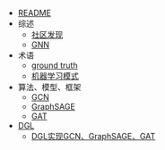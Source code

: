* [README](网络分析/README.md)
* 综述
	* [社区发现](网络分析/社区发现.md)
	* [GNN](网络分析/GNN.md)
* 术语
	* [ground truth](网络分析/术语/ground%20truth.md)
	* [机器学习模式](网络分析/术语/ML%20pattern.md)
* 算法、模型、框架	
	* [GCN](网络分析/model/GCN.md)
	* [GraphSAGE](网络分析/model/GraphSAGE.md)
	* [GAT](网络分析/model/GAT.md)
* [DGL](网络分析/DGL/README.md)
	* [DGL实现GCN、GraphSAGE、GAT](网络分析/DGL/DGL实现GCN、GraphSAGE、GAT.md)
	